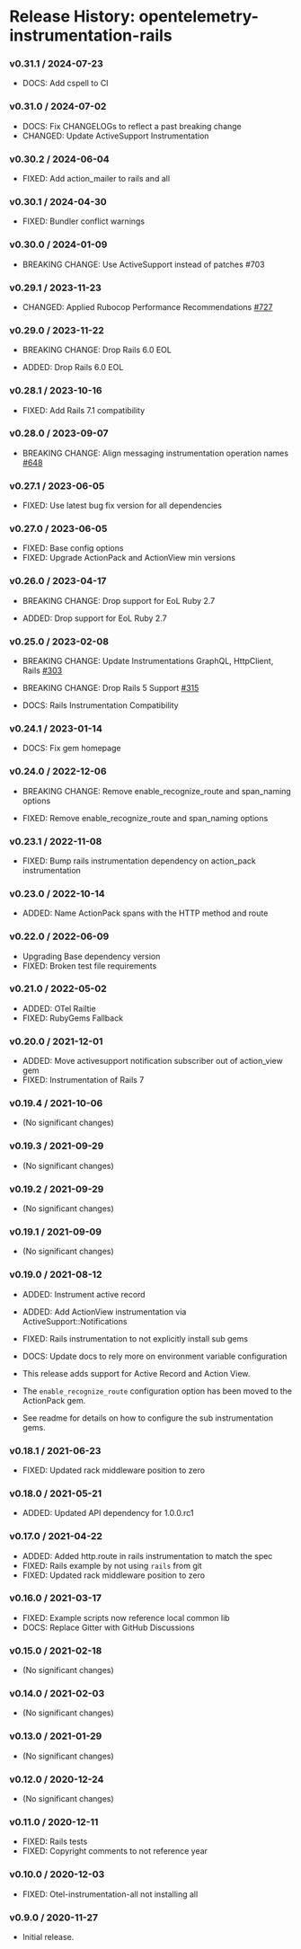 # Release History: opentelemetry-instrumentation-rails

### v0.31.1 / 2024-07-23

* DOCS: Add cspell to CI

### v0.31.0 / 2024-07-02

* DOCS: Fix CHANGELOGs to reflect a past breaking change
* CHANGED: Update ActiveSupport Instrumentation

### v0.30.2 / 2024-06-04

* FIXED: Add action_mailer to rails and all

### v0.30.1 / 2024-04-30

* FIXED: Bundler conflict warnings

### v0.30.0 / 2024-01-09

* BREAKING CHANGE: Use ActiveSupport instead of patches #703

### v0.29.1 / 2023-11-23

* CHANGED: Applied Rubocop Performance Recommendations [#727](https://github.com/open-telemetry/opentelemetry-ruby-contrib/pull/727)

### v0.29.0 / 2023-11-22

* BREAKING CHANGE: Drop Rails 6.0 EOL

* ADDED: Drop Rails 6.0 EOL

### v0.28.1 / 2023-10-16

* FIXED: Add Rails 7.1 compatibility

### v0.28.0 / 2023-09-07

* BREAKING CHANGE: Align messaging instrumentation operation names [#648](https://github.com/open-telemetry/opentelemetry-ruby-contrib/pull/648)

### v0.27.1 / 2023-06-05

* FIXED: Use latest bug fix version for all dependencies

### v0.27.0 / 2023-06-05

* FIXED: Base config options
* FIXED: Upgrade ActionPack and ActionView min versions

### v0.26.0 / 2023-04-17

* BREAKING CHANGE: Drop support for EoL Ruby 2.7

* ADDED: Drop support for EoL Ruby 2.7

### v0.25.0 / 2023-02-08

* BREAKING CHANGE: Update Instrumentations GraphQL, HttpClient, Rails [#303](https://github.com/open-telemetry/opentelemetry-ruby-contrib/pull/303)
* BREAKING CHANGE: Drop Rails 5 Support [#315](https://github.com/open-telemetry/opentelemetry-ruby-contrib/pull/315)

* DOCS: Rails Instrumentation Compatibility

### v0.24.1 / 2023-01-14

* DOCS: Fix gem homepage

### v0.24.0 / 2022-12-06

* BREAKING CHANGE: Remove enable_recognize_route and span_naming options

* FIXED: Remove enable_recognize_route and span_naming options

### v0.23.1 / 2022-11-08

* FIXED: Bump rails instrumentation dependency on action_pack instrumentation

### v0.23.0 / 2022-10-14

* ADDED: Name ActionPack spans with the HTTP method and route

### v0.22.0 / 2022-06-09

* Upgrading Base dependency version
* FIXED: Broken test file requirements

### v0.21.0 / 2022-05-02

* ADDED: OTel Railtie
* FIXED: RubyGems Fallback

### v0.20.0 / 2021-12-01

* ADDED: Move activesupport notification subscriber out of action_view gem
* FIXED: Instrumentation of Rails 7

### v0.19.4 / 2021-10-06

* (No significant changes)

### v0.19.3 / 2021-09-29

* (No significant changes)

### v0.19.2 / 2021-09-29

* (No significant changes)

### v0.19.1 / 2021-09-09

* (No significant changes)

### v0.19.0 / 2021-08-12

* ADDED: Instrument active record
* ADDED: Add ActionView instrumentation via ActiveSupport::Notifications
* FIXED: Rails instrumentation to not explicitly install sub gems
* DOCS: Update docs to rely more on environment variable configuration

* This release adds support for Active Record and Action View.
* The `enable_recognize_route` configuration option has been moved to the ActionPack gem.
* See readme for details on how to configure the sub instrumentation gems.

### v0.18.1 / 2021-06-23

* FIXED: Updated rack middleware position to zero

### v0.18.0 / 2021-05-21

* ADDED: Updated API dependency for 1.0.0.rc1

### v0.17.0 / 2021-04-22

* ADDED: Added http.route in rails instrumentation to match the spec
* FIXED: Rails example by not using `rails` from git
* FIXED: Updated rack middleware position to zero

### v0.16.0 / 2021-03-17

* FIXED: Example scripts now reference local common lib
* DOCS: Replace Gitter with GitHub Discussions

### v0.15.0 / 2021-02-18

* (No significant changes)

### v0.14.0 / 2021-02-03

* (No significant changes)

### v0.13.0 / 2021-01-29

* (No significant changes)

### v0.12.0 / 2020-12-24

* (No significant changes)

### v0.11.0 / 2020-12-11

* FIXED: Rails tests
* FIXED: Copyright comments to not reference year

### v0.10.0 / 2020-12-03

* FIXED: Otel-instrumentation-all not installing all

### v0.9.0 / 2020-11-27

* Initial release.
